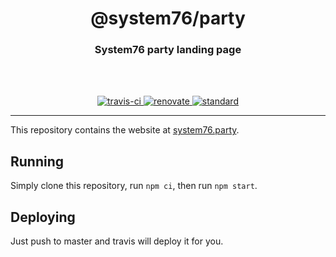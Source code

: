 <div align="center">
  <h1>@system76/party</h1>
  <h3>System76 party landing page</h3>
  <br>
  <br>
</div>

<p align="center">
  <a href="https://travis-ci.org/system76/web-party">
    <img src="https://travis-ci.org/system76/web-party.svg" alt="travis-ci">
  </a>

  <a href="https://renovatebot.com/">
    <img src="https://img.shields.io/badge/renovate-enabled-brightgreen.svg" alt="renovate">
  </a>

  <a href="https://standardjs.com">
    <img src="https://img.shields.io/badge/code_style-standard-brightgreen.svg" alt="standard">
  </a>
</p>

---

This repository contains the website at [system76.party](https://system76.party).

## Running

Simply clone this repository, run `npm ci`, then run `npm start`.

## Deploying

Just push to master and travis will deploy it for you.
